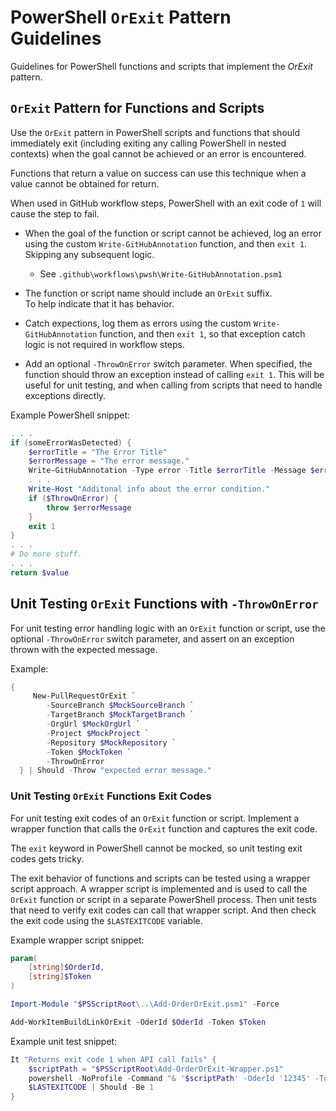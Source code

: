 # PowerShell `OrExit` Pattern Guidelines

Guidelines for PowerShell functions and scripts that implement the *OrExit* pattern.

## `OrExit` Pattern for Functions and Scripts

Use the `OrExit` pattern in PowerShell scripts and functions that should immediately exit (including exiting any calling PowerShell in nested contexts) when the goal cannot be achieved or an error is encountered.

Functions that return a value on success can use this technique when a value cannot be obtained for return.

When used in GitHub workflow steps, PowerShell with an exit code of `1` will cause the step to fail.

- When the goal of the function or script cannot be achieved,
log an error using the custom `Write-GitHubAnnotation` function, and then `exit 1`.
Skipping any subsequent logic.

  - See `.github\workflows\pwsh\Write-GitHubAnnotation.psm1`

- The function or script name should include an `OrExit` suffix.<br>
  To help indicate that it has behavior.

- Catch expections, log them as errors using the custom `Write-GitHubAnnotation` function, and then `exit 1`, so that exception catch logic is not required in workflow steps.

- Add an optional `-ThrowOnError` switch parameter. When specified, the function should throw an exception instead of calling `exit 1`. This will be useful for unit testing, and when calling from scripts that need to handle exceptions directly.

Example PowerShell snippet:
```PowerShell
. . .
if (someErrorWasDetected) {
    $errorTitle = "The Error Title"
    $errorMessage = "The error message."
    Write-GitHubAnnotation -Type error -Title $errorTitle -Message $errorMessage
    . . .
    Write-Host "Additonal info about the error condition."
    if ($ThrowOnError) {
        throw $errorMessage
    }
    exit 1
}
. . .
# Do more stuff.
. . .
return $value
```

## Unit Testing `OrExit` Functions with `-ThrowOnError`

For unit testing error handling logic with an `OrExit` function or script, use the optional `-ThrowOnError` switch parameter, and assert on an exception thrown with the expected message.

  Example:
  ```PowerShell
  {
       New-PullRequestOrExit `
          -SourceBranch $MockSourceBranch `
          -TargetBranch $MockTargetBranch `
          -OrgUrl $MockOrgUrl `
          -Project $MockProject `
          -Repository $MockRepository `
          -Token $MockToken `
          -ThrowOnError
    } | Should -Throw "expected error message."
  ```

### Unit Testing `OrExit` Functions Exit Codes

For unit testing exit codes of an `OrExit` function or script.
Implement a wrapper function that calls the `OrExit` function and captures the exit code.

The `exit` keyword in PowerShell cannot be mocked, so unit testing exit codes gets tricky.

The exit behavior of functions and scripts can be tested using a wrapper script approach. A wrapper script is implemented and is used to call the `OrExit` function or script in a separate PowerShell process. Then unit tests that need to verify exit codes can call that wrapper script. And then check the exit code using the `$LASTEXITCODE` variable.

Example wrapper script snippet:
```PowerShell
param(
    [string]$OrderId,
    [string]$Token
)

Import-Module "$PSScriptRoot\..\Add-OrderOrExit.psm1" -Force

Add-WorkItemBuildLinkOrExit -OderId $OderId -Token $Token
```

Example unit test snippet:
```PowerShell
It "Returns exit code 1 when API call fails" {
    $scriptPath = "$PSScriptRoot\Add-OrderOrExit-Wrapper.ps1"
    powershell -NoProfile -Command "& '$scriptPath' -OderId '12345' -Token 'fake-token'; exit `$LASTEXITCODE"
    $LASTEXITCODE | Should -Be 1
}
```
